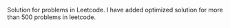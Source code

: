 Solution for problems in Leetcode.
I have added optimized solution for more than 500 problems in leetcode.

